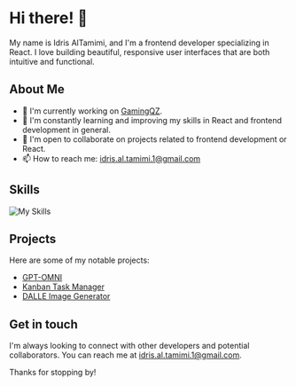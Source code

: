 # Hi there! 👋

My name is Idris AlTamimi, and I'm a frontend developer specializing in React. I love building beautiful, responsive user interfaces that are both intuitive and functional. 

## About Me

- 🔭 I'm currently working on [GamingQZ](https://gamingqz.com).
- 🌱 I'm constantly learning and improving my skills in React and frontend development in general.
- 👯 I'm open to collaborate on projects related to frontend development or React.
- 📫 How to reach me: idris.al.tamimi.1@gmail.com

## Skills

![My Skills](https://skillicons.dev/icons?i=js,ts,react,nextjs,html,css,sass,tailwind,nodejs,express,rust,tauri,supabase,prisma,mongodb,figma&theme=light)

## Projects

Here are some of my notable projects:

- [GPT-OMNI](https://github.com/idrisaltamimi/gpt-omni.git)
- [Kanban Task Manager](https://github.com/idrisaltamimi/task-manager.git)
- [DALLE Image Generator](https://github.com/idrisaltamimi/dall-e-ai.git)

## Get in touch

I'm always looking to connect with other developers and potential collaborators. You can reach me at idris.al.tamimi.1@gmail.com.

Thanks for stopping by!
